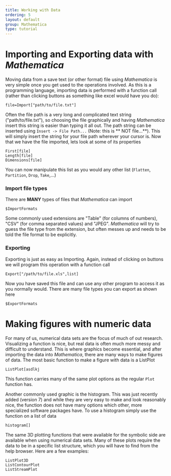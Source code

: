 ```yaml
---
title: Working with Data
ordering: 5
layout: default
group: Mathematica
type: tutorial
---
```


# Importing and Exporting data with *Mathematica*

Moving data from a save text (or other format) file using *Mathematica* is very simple once you get used to the operations involved.
As this is a programming language, importing data is performed with a function call (rather than clicking buttons as something like excel would have you do):

```
file=Import["path/to/file.txt"]
```

Often the file path is a very long and complicated text string ("path/to/file.txt"), so choosing the file graphically and having *Mathematica* insert this string is easier than typing it all out.
The path string can be inserted using `Insert -> File Path...` (Note: this is ** NOT file...**).
This will simply insert the string for your file path wherever your cursor is.
Now that we have the file imported, lets look at some of its properties

```
First[file]
Length[file]
Dimensions[file]
```

You can now manipulate this list as you would any other list (`Flatten`, `Partition`, `Drop`, `Take`,...)

### Import file types 

There are **MANY** types of files that *Mathematica* can import

```
$ImportFormats
```

Some commonly used extensions are "Table" (for columns of numbers), "CSV" (for comma separated values) and "JPEG".
*Mathematica* will try to guess the file type from the extension, but often messes up and needs to be told the file format to be explicitly.


### Exporting

Exporting is just as easy as Importing.
Again, instead of clicking on buttons we will program this operation with a function call

```
Export["/path/to/file.xls",list]
```

Now you have saved this file and can use any other program to access it as you normally would. 
There are many file types you can export as shown here

```
$ExportFormats
```

# Making figures with numeric data

For many of us, numerical data sets are the focus of much of out research.
Visualizing a  function is nice, but real data is often much more messy and difficult to understand.
This is where graphics become essential, and after importing the data into *Mathematica*, there are many ways to make figures of data.
The most basic function to make a figure with data is a ListPlot

```
ListPlot[asdlkj
```

This function carries many of the same plot options as the regular `Plot` function has.

Another commonly used graphic is the histogram.
This was just recently added (version 7) and while they are very easy to make and look reasonably nice, the function does not have many options which other, more specialized software packages have.
To use a histogram simply use the function on a list of data

```
histogram[]
```

The same 3D plotting functions that were available for the symbolic side are available when using numerical data sets.
Many of these plots require the data to be in a specific list structure, which you will have to find from the help browser.
Here are a few examples:

```
ListPlot3D
ListContourPlot
ListStreamPlot
```
